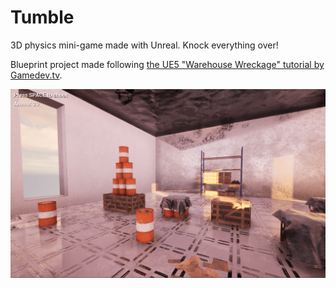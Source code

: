 # Tumble

3D physics mini-game made with Unreal. Knock everything over!  

Blueprint project made following [the UE5 "Warehouse Wreckage" tutorial by Gamedev.tv](https://www.gamedev.tv/p/unreal-5-0-c-developer-learn-c-and-make-video-games).  

![](./ingame_screenshot.png)

